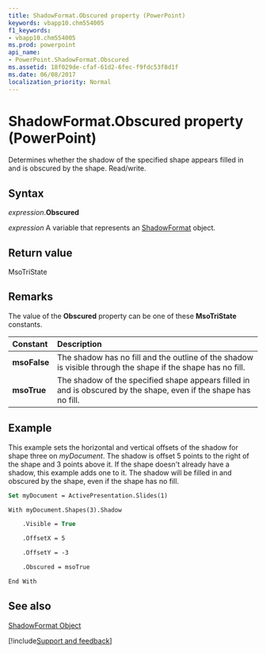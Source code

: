 ```yaml
---
title: ShadowFormat.Obscured property (PowerPoint)
keywords: vbapp10.chm554005
f1_keywords:
- vbapp10.chm554005
ms.prod: powerpoint
api_name:
- PowerPoint.ShadowFormat.Obscured
ms.assetid: 18f029de-cfaf-61d2-6fec-f9fdc53f8d1f
ms.date: 06/08/2017
localization_priority: Normal
---
```



# ShadowFormat.Obscured property (PowerPoint)

Determines whether the shadow of the specified shape appears filled in and is obscured by the shape. Read/write.


## Syntax

_expression_.**Obscured**

_expression_ A variable that represents an [ShadowFormat](PowerPoint.ShadowFormat.md) object.


## Return value

MsoTriState


## Remarks

The value of the  **Obscured** property can be one of these **MsoTriState** constants.



|Constant|Description|
|:-----|:-----|
|**msoFalse**|The shadow has no fill and the outline of the shadow is visible through the shape if the shape has no fill.|
|**msoTrue**| The shadow of the specified shape appears filled in and is obscured by the shape, even if the shape has no fill.|

## Example

This example sets the horizontal and vertical offsets of the shadow for shape three on _myDocument_. The shadow is offset 5 points to the right of the shape and 3 points above it. If the shape doesn't already have a shadow, this example adds one to it. The shadow will be filled in and obscured by the shape, even if the shape has no fill.


```vb
Set myDocument = ActivePresentation.Slides(1)

With myDocument.Shapes(3).Shadow

    .Visible = True

    .OffsetX = 5

    .OffsetY = -3

    .Obscured = msoTrue

End With
```


## See also


[ShadowFormat Object](PowerPoint.ShadowFormat.md)

[!include[Support and feedback](~/includes/feedback-boilerplate.md)]